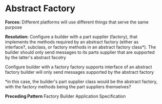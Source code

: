# Abstract Factory

**Forces:**
Different platforms will use different things that serve the same purpose

**Resolution:**
Configure a builder with a part supplier (factory), that implements the methods required by an abstract factory (either as interface?, subclass, or factory methods in an abstract factory class*). The builder should only send messages to its parts supplier that are supported by the latter's abstract facotry

Configure builder with a factory
factory supports interface of an abstract factory
builder will only send messages supported by the abstract factory

*in this case, the builder's part supplier class would be the abstract factory, with the factory methods being the part suppliers themselves?

**Preceding Pattern**
Factory
Builder
Application
Specification